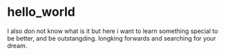 # hello_world
I also don not know what is it
but here i want to learn something special
to be better, and be outstangding.
longking forwards and searching for your dream.
